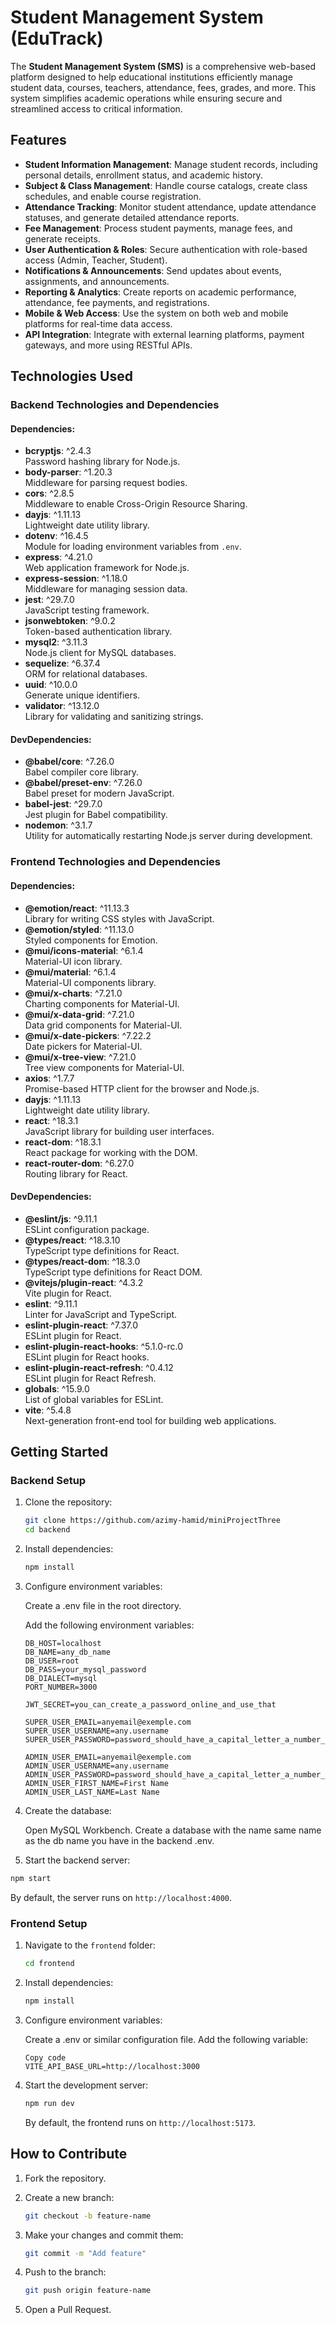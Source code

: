 # Student Management System (EduTrack)

The **Student Management System (SMS)** is a comprehensive web-based platform designed to help educational institutions efficiently manage student data, courses, teachers, attendance, fees, grades, and more. This system simplifies academic operations while ensuring secure and streamlined access to critical information.

## Features

- **Student Information Management**: Manage student records, including personal details, enrollment status, and academic history.
- **Subject & Class Management**: Handle course catalogs, create class schedules, and enable course registration.
- **Attendance Tracking**: Monitor student attendance, update attendance statuses, and generate detailed attendance reports.
- **Fee Management**: Process student payments, manage fees, and generate receipts.
- **User Authentication & Roles**: Secure authentication with role-based access (Admin, Teacher, Student).
- **Notifications & Announcements**: Send updates about events, assignments, and announcements.
- **Reporting & Analytics**: Create reports on academic performance, attendance, fee payments, and registrations.
- **Mobile & Web Access**: Use the system on both web and mobile platforms for real-time data access.
- **API Integration**: Integrate with external learning platforms, payment gateways, and more using RESTful APIs.

## Technologies Used

### Backend Technologies and Dependencies

#### Dependencies:

- **bcryptjs**: ^2.4.3  
  Password hashing library for Node.js.
- **body-parser**: ^1.20.3  
  Middleware for parsing request bodies.
- **cors**: ^2.8.5  
  Middleware to enable Cross-Origin Resource Sharing.
- **dayjs**: ^1.11.13  
  Lightweight date utility library.
- **dotenv**: ^16.4.5  
  Module for loading environment variables from `.env`.
- **express**: ^4.21.0  
  Web application framework for Node.js.
- **express-session**: ^1.18.0  
  Middleware for managing session data.
- **jest**: ^29.7.0  
  JavaScript testing framework.
- **jsonwebtoken**: ^9.0.2  
  Token-based authentication library.
- **mysql2**: ^3.11.3  
  Node.js client for MySQL databases.
- **sequelize**: ^6.37.4  
  ORM for relational databases.
- **uuid**: ^10.0.0  
  Generate unique identifiers.
- **validator**: ^13.12.0  
  Library for validating and sanitizing strings.

#### DevDependencies:

- **@babel/core**: ^7.26.0  
  Babel compiler core library.
- **@babel/preset-env**: ^7.26.0  
  Babel preset for modern JavaScript.
- **babel-jest**: ^29.7.0  
  Jest plugin for Babel compatibility.
- **nodemon**: ^3.1.7  
  Utility for automatically restarting Node.js server during development.

### Frontend Technologies and Dependencies

#### Dependencies:

- **@emotion/react**: ^11.13.3  
  Library for writing CSS styles with JavaScript.
- **@emotion/styled**: ^11.13.0  
  Styled components for Emotion.
- **@mui/icons-material**: ^6.1.4  
  Material-UI icon library.
- **@mui/material**: ^6.1.4  
  Material-UI components library.
- **@mui/x-charts**: ^7.21.0  
  Charting components for Material-UI.
- **@mui/x-data-grid**: ^7.21.0  
  Data grid components for Material-UI.
- **@mui/x-date-pickers**: ^7.22.2  
  Date pickers for Material-UI.
- **@mui/x-tree-view**: ^7.21.0  
  Tree view components for Material-UI.
- **axios**: ^1.7.7  
  Promise-based HTTP client for the browser and Node.js.
- **dayjs**: ^1.11.13  
  Lightweight date utility library.
- **react**: ^18.3.1  
  JavaScript library for building user interfaces.
- **react-dom**: ^18.3.1  
  React package for working with the DOM.
- **react-router-dom**: ^6.27.0  
  Routing library for React.

#### DevDependencies:

- **@eslint/js**: ^9.11.1  
  ESLint configuration package.
- **@types/react**: ^18.3.10  
  TypeScript type definitions for React.
- **@types/react-dom**: ^18.3.0  
  TypeScript type definitions for React DOM.
- **@vitejs/plugin-react**: ^4.3.2  
  Vite plugin for React.
- **eslint**: ^9.11.1  
  Linter for JavaScript and TypeScript.
- **eslint-plugin-react**: ^7.37.0  
  ESLint plugin for React.
- **eslint-plugin-react-hooks**: ^5.1.0-rc.0  
  ESLint plugin for React hooks.
- **eslint-plugin-react-refresh**: ^0.4.12  
  ESLint plugin for React Refresh.
- **globals**: ^15.9.0  
  List of global variables for ESLint.
- **vite**: ^5.4.8  
  Next-generation front-end tool for building web applications.

## Getting Started

### Backend Setup

1. Clone the repository:

   ```bash
   git clone https://github.com/azimy-hamid/miniProjectThree
   cd backend
   ```

2. Install dependencies:

   ```bash
   npm install
   ```

3. Configure environment variables:

   Create a .env file in the root directory.

   Add the following environment variables:

   ```plaintext
   DB_HOST=localhost
   DB_NAME=any_db_name
   DB_USER=root
   DB_PASS=your_mysql_password
   DB_DIALECT=mysql
   PORT_NUMBER=3000

   JWT_SECRET=you_can_create_a_password_online_and_use_that

   SUPER_USER_EMAIL=anyemail@exemple.com
   SUPER_USER_USERNAME=any.username
   SUPER_USER_PASSWORD=password_should_have_a_capital_letter_a_number_and_a_special_char_and_be_longer_than_6

   ADMIN_USER_EMAIL=anyemail@exemple.com
   ADMIN_USER_USERNAME=any.username
   ADMIN_USER_PASSWORD=password_should_have_a_capital_letter_a_number_and_a_special_char_and_be_longer_than_6
   ADMIN_USER_FIRST_NAME=First Name
   ADMIN_USER_LAST_NAME=Last Name
   ```

4. Create the database:

   Open MySQL Workbench.
   Create a database with the name same name as the db name you have in the backend .env.

5. Start the backend server:

```bash
npm start
```

By default, the server runs on `http://localhost:4000`.

### Frontend Setup

1. Navigate to the `frontend` folder:

   ```bash
   cd frontend
   ```

2. Install dependencies:

   ```bash
   npm install
   ```

3. Configure environment variables:

   Create a .env or similar configuration file.
   Add the following variable:

   ```plaintext
   Copy code
   VITE_API_BASE_URL=http://localhost:3000
   ```

4. Start the development server:

   ```bash
   npm run dev
   ```

   By default, the frontend runs on `http://localhost:5173`.

## How to Contribute

1. Fork the repository.
2. Create a new branch:

   ```bash
   git checkout -b feature-name
   ```

3. Make your changes and commit them:

   ```bash
   git commit -m "Add feature"
   ```

4. Push to the branch:

   ```bash
   git push origin feature-name
   ```

5. Open a Pull Request.
